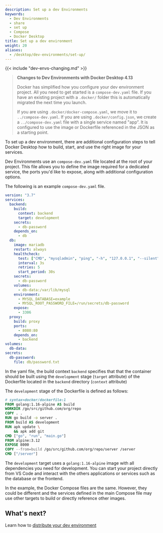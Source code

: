 ```yaml
---
description: Set up a dev Environments
keywords:
  - Dev Environments
  - share
  - set up
  - Compose
  - Docker Desktop
title: Set up a dev environment
weight: 20
aliases:
  - /desktop/dev-environments/set-up/
---
```


{{< include "dev-envs-changing.md" >}}

> **Changes to Dev Environments with Docker Desktop 4.13**
>
> Docker has simplified how you configure your dev environment project. All you need to get started is a `compose-dev.yaml` file. If you have an existing project with a `.docker/` folder this is automatically migrated the next time you launch.
>
> If you are using `.docker/docker-compose.yaml`, we move it to `../compose-dev.yaml`.
> If you are using `.docker/config.json`, we create a `../compose-dev.yaml` file with a single service named "app”. It is configured to use the image or Dockerfile referenced in the JSON as a starting point.

To set up a dev environment, there are additional configuration steps to tell Docker Desktop how to build, start, and use the right image for your services.

Dev Environments use an `compose-dev.yaml` file located at the root of your project. This file allows you to define the image required for a dedicated service, the ports you'd like to expose, along with additional configuration options.

The following is an example `compose-dev.yaml` file.

```yaml
version: "3.7"
services:
  backend:
    build:
      context: backend
      target: development
    secrets:
      - db-password
    depends_on:
      - db
  db:
    image: mariadb
    restart: always
    healthcheck:
      test: ["CMD", "mysqladmin", "ping", "-h", "127.0.0.1", "--silent"]
      interval: 3s
      retries: 5
      start_period: 30s
    secrets:
      - db-password
    volumes:
      - db-data:/var/lib/mysql
    environment:
      - MYSQL_DATABASE=example
      - MYSQL_ROOT_PASSWORD_FILE=/run/secrets/db-password
    expose:
      - 3306
  proxy:
    build: proxy
    ports:
      - 8080:80
    depends_on:
      - backend
volumes:
  db-data:
secrets:
  db-password:
    file: db/password.txt
```

In the yaml file, the build context `backend` specifies that that the container should be built using the `development` stage (`target` attribute) of the Dockerfile located in the `backend` directory (`context` attribute)

The `development` stage of the Dockerfile is defined as follows:

```dockerfile
# syntax=docker/dockerfile:1
FROM golang:1.16-alpine AS build
WORKDIR /go/src/github.com/org/repo
COPY . .
RUN go build -o server .
FROM build AS development
RUN apk update \
    && apk add git
CMD ["go", "run", "main.go"]
FROM alpine:3.12
EXPOSE 8000
COPY --from=build /go/src/github.com/org/repo/server /server
CMD ["/server"]
```

The `development` target uses a `golang:1.16-alpine` image with all dependencies you need for development. You can start your project directly from VS Code and interact with the others applications or services such as the database or the frontend.

In the example, the Docker Compose files are the same. However, they could be different and the services defined in the main Compose file may use other targets to build or directly reference other images.

## What's next?

Learn how to [distribute your dev environment](share.md)
